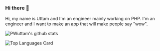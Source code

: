### Hi there 👋

Hi, my name is Uttam and I'm an engineer mainly working on PHP. 
I'm an engineer and I want to make an app that will make people say "wow".



<!--
**PWuttam/PWuttam** is a ✨ _special_ ✨ repository because its `README.md` (this file) appears on your GitHub profile.

Here are some ideas to get you started:

- 🔭 I’m currently working on ...
- 🌱 I’m currently learning ...
- 👯 I’m looking to collaborate on ...
- 🤔 I’m looking for help with ...
- 💬 Ask me about ...
- 📫 How to reach me: ...
- 😄 Pronouns: ...
- ⚡ Fun fact: ...
-->

![PWuttam's github stats](https://github-readme-stats.vercel.app/api?username=PWuttam)

![Top Languages Card](https://github-readme-stats.vercel.app/api/top-langs/?username=PWuttam)
